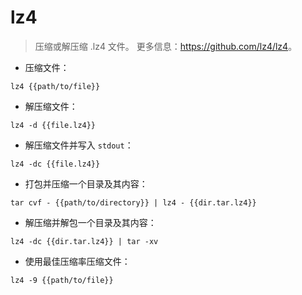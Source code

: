 # lz4

> 压缩或解压缩 .lz4 文件。
> 更多信息：<https://github.com/lz4/lz4>。

- 压缩文件：

`lz4 {{path/to/file}}`

- 解压缩文件：

`lz4 -d {{file.lz4}}`

- 解压缩文件并写入 `stdout`：

`lz4 -dc {{file.lz4}}`

- 打包并压缩一个目录及其内容：

`tar cvf - {{path/to/directory}} | lz4 - {{dir.tar.lz4}}`

- 解压缩并解包一个目录及其内容：

`lz4 -dc {{dir.tar.lz4}} | tar -xv`

- 使用最佳压缩率压缩文件：

`lz4 -9 {{path/to/file}}`